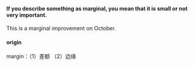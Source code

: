 ####  If you describe something as marginal, you mean that it is small or not very important.
This is a marginal improvement on October. 

#### origin
margin：（1）差额 （2）边缘
